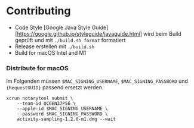 # Contributing

- Code Style
  [Google Java Style Guide][https://google.github.io/styleguide/javaguide.html]
  wird beim Build geprüft und mit `./build.sh format` formatiert
- Release erstellen mit `./build.sh`
- Build for macOS Intel and M1

### Distribute for macOS

Im Folgenden müssen `$MAC_SIGNING_USERNAME`, `$MAC_SIGNING_PASSWORD`
und `{RequestUUID}` passend ersetzt werden.

    xcrun notarytool submit \
        --team-id QC6EN37P56 \
        --apple-id $MAC_SIGNING_USERNAME \
        --password $MAC_SIGNING_PASSWORD \
        activity-sampling-1.2.0-m1.dmg --wait

